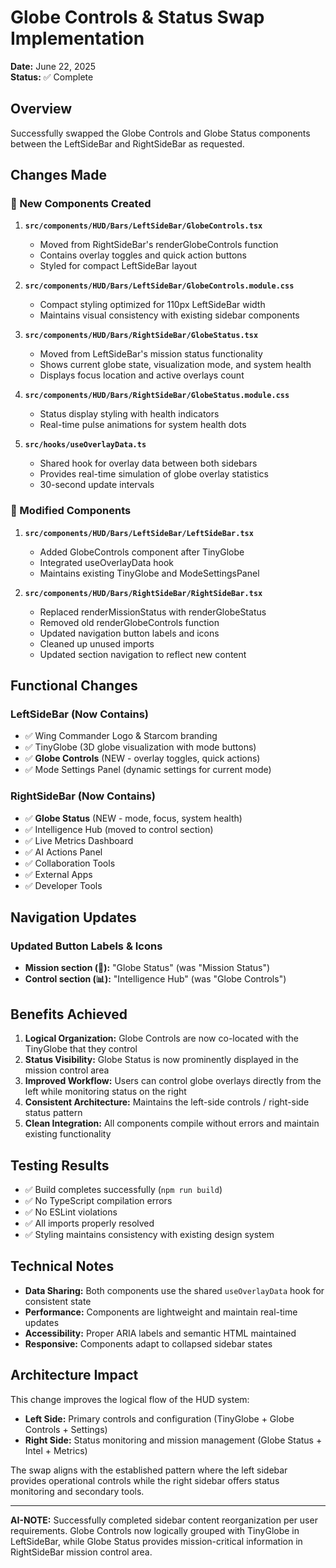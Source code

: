 # Globe Controls & Status Swap Implementation

**Date:** June 22, 2025  
**Status:** ✅ Complete

## Overview

Successfully swapped the Globe Controls and Globe Status components between the LeftSideBar and RightSideBar as requested.

## Changes Made

### 📁 New Components Created

1. **`src/components/HUD/Bars/LeftSideBar/GlobeControls.tsx`**
   - Moved from RightSideBar's renderGlobeControls function
   - Contains overlay toggles and quick action buttons
   - Styled for compact LeftSideBar layout

2. **`src/components/HUD/Bars/LeftSideBar/GlobeControls.module.css`**
   - Compact styling optimized for 110px LeftSideBar width
   - Maintains visual consistency with existing sidebar components

3. **`src/components/HUD/Bars/RightSideBar/GlobeStatus.tsx`**
   - Moved from LeftSideBar's mission status functionality
   - Shows current globe state, visualization mode, and system health
   - Displays focus location and active overlays count

4. **`src/components/HUD/Bars/RightSideBar/GlobeStatus.module.css`**
   - Status display styling with health indicators
   - Real-time pulse animations for system health dots

5. **`src/hooks/useOverlayData.ts`**
   - Shared hook for overlay data between both sidebars
   - Provides real-time simulation of globe overlay statistics
   - 30-second update intervals

### 🔄 Modified Components

1. **`src/components/HUD/Bars/LeftSideBar/LeftSideBar.tsx`**
   - Added GlobeControls component after TinyGlobe
   - Integrated useOverlayData hook
   - Maintains existing TinyGlobe and ModeSettingsPanel

2. **`src/components/HUD/Bars/RightSideBar/RightSideBar.tsx`**
   - Replaced renderMissionStatus with renderGlobeStatus
   - Removed old renderGlobeControls function
   - Updated navigation button labels and icons
   - Cleaned up unused imports
   - Updated section navigation to reflect new content

## Functional Changes

### LeftSideBar (Now Contains)
- ✅ Wing Commander Logo & Starcom branding
- ✅ TinyGlobe (3D globe visualization with mode buttons)
- ✅ **Globe Controls** (NEW - overlay toggles, quick actions)
- ✅ Mode Settings Panel (dynamic settings for current mode)

### RightSideBar (Now Contains)
- ✅ **Globe Status** (NEW - mode, focus, system health)
- ✅ Intelligence Hub (moved to control section)
- ✅ Live Metrics Dashboard
- ✅ AI Actions Panel
- ✅ Collaboration Tools
- ✅ External Apps
- ✅ Developer Tools

## Navigation Updates

### Updated Button Labels & Icons
- **Mission section (📡):** "Globe Status" (was "Mission Status")
- **Control section (📊):** "Intelligence Hub" (was "Globe Controls")

## Benefits Achieved

1. **Logical Organization:** Globe Controls are now co-located with the TinyGlobe that they control
2. **Status Visibility:** Globe Status is now prominently displayed in the mission control area
3. **Improved Workflow:** Users can control globe overlays directly from the left while monitoring status on the right
4. **Consistent Architecture:** Maintains the left-side controls / right-side status pattern
5. **Clean Integration:** All components compile without errors and maintain existing functionality

## Testing Results

- ✅ Build completes successfully (`npm run build`)
- ✅ No TypeScript compilation errors
- ✅ No ESLint violations
- ✅ All imports properly resolved
- ✅ Styling maintains consistency with existing design system

## Technical Notes

- **Data Sharing:** Both components use the shared `useOverlayData` hook for consistent state
- **Performance:** Components are lightweight and maintain real-time updates
- **Accessibility:** Proper ARIA labels and semantic HTML maintained
- **Responsive:** Components adapt to collapsed sidebar states

## Architecture Impact

This change improves the logical flow of the HUD system:
- **Left Side:** Primary controls and configuration (TinyGlobe + Globe Controls + Settings)
- **Right Side:** Status monitoring and mission management (Globe Status + Intel + Metrics)

The swap aligns with the established pattern where the left sidebar provides operational controls while the right sidebar offers status monitoring and secondary tools.

---

**AI-NOTE:** Successfully completed sidebar content reorganization per user requirements. Globe Controls now logically grouped with TinyGlobe in LeftSideBar, while Globe Status provides mission-critical information in RightSideBar mission control area.
